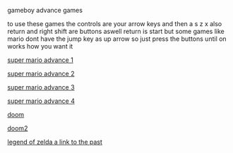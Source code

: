 gameboy advance games


to use these games the controls are your arrow keys and then a s z x  also return and right shift are buttons aswell return is start but some games like mario dont have the jump key as up arrow so just press the buttons until on works how you want it 




<a href="https://cattn.github.io/gba/launcher.html#supermarioadvance"> super mario advance 1</a>
<p></p>
<a href="https://cattn.github.io/gba/launcher.html#supermarioadvance2"> super mario advance 2</a>
<p></p>
<a href="https://cattn.github.io/gba/launcher.html#supermarioadvance3"> super mario advance 3</a>
<p></p>
<a href="https://cattn.github.io/gba/launcher.html#supermarioadvance4"> super mario advance 4</a>
<p></p>
<a href="https://cattn.github.io/gba/launcher.html#dm"> doom </a>
<p></p>
<a href="https://cattn.github.io/gba/launcher.html#dm2"> doom2</a>
<p></p>
<a href="https://cattn.github.io/gba/launcher.html#zelda_past"> legend of zelda a link to the past</a>
<p></p>
